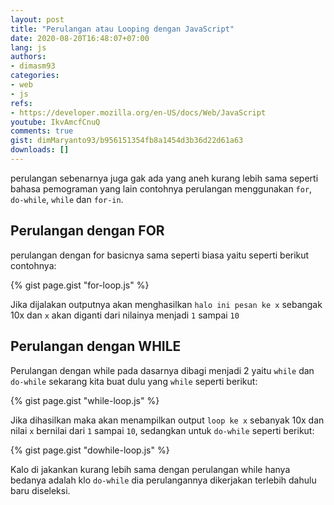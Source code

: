 ```yaml
---
layout: post
title: "Perulangan atau Looping dengan JavaScript"
date: 2020-08-20T16:48:07+07:00
lang: js
authors:
- dimasm93
categories:
- web
- js
refs: 
- https://developer.mozilla.org/en-US/docs/Web/JavaScript
youtube: IkvAmcfCnuQ
comments: true
gist: dimMaryanto93/b956151354fb8a1454d3b36d22d61a63
downloads: []
---
```


perulangan sebenarnya juga gak ada yang aneh kurang lebih sama seperti bahasa pemograman yang lain contohnya perulangan menggunakan `for`, `do-while`, `while` dan `for-in`.

<!--more-->

## Perulangan dengan FOR

perulangan dengan for basicnya sama seperti biasa yaitu seperti berikut contohnya:

{% gist page.gist "for-loop.js" %}

Jika dijalakan outputnya akan menghasilkan `halo ini pesan ke x` sebangak 10x  dan `x` akan diganti dari nilainya menjadi `1` sampai `10`

## Perulangan dengan WHILE

Perulangan dengan while pada dasarnya dibagi menjadi 2 yaitu `while` dan `do-while` sekarang kita buat dulu yang `while` seperti berikut:

{% gist page.gist "while-loop.js" %}

Jika dihasilkan maka akan menampilkan output `loop ke x` sebanyak 10x dan nilai `x` bernilai dari `1` sampai `10`, sedangkan untuk `do-while` seperti berikut:

{% gist page.gist "dowhile-loop.js" %}

Kalo di jakankan kurang lebih sama dengan perulangan while hanya bedanya adalah klo `do-while` dia perulangannya dikerjakan terlebih dahulu baru diseleksi.